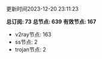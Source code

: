 更新时间2023-12-20 23:11:23

**总订阅: 73**
**总节点: 639**
**有效节点: 167**
- v2ray节点: 163
- ss节点: 2
- trojan节点: 2
